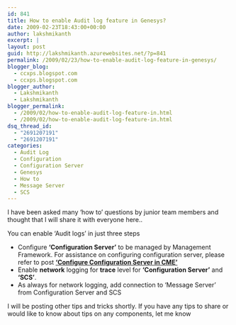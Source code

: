 ```yaml
---
id: 841
title: How to enable Audit log feature in Genesys?
date: 2009-02-23T18:43:00+00:00
author: lakshmikanth
excerpt: |
layout: post
guid: http://lakshmikanth.azurewebsites.net/?p=841
permalink: /2009/02/23/how-to-enable-audit-log-feature-in-genesys/
blogger_blog:
  - ccxps.blogspot.com
  - ccxps.blogspot.com
blogger_author:
  - Lakshmikanth
  - Lakshmikanth
blogger_permalink:
  - /2009/02/how-to-enable-audit-log-feature-in.html
  - /2009/02/how-to-enable-audit-log-feature-in.html
dsq_thread_id:
  - "2691207191"
  - "2691207191"
categories:
  - Audit Log
  - Configuration
  - Configuration Server
  - Genesys
  - How to
  - Message Server
  - SCS
---
```

I have been asked many ‘how to’ questions by junior team members and thought that I will share it with everyone here..

You can enable ‘Audit logs’ in just three steps

  * Configure **‘Configuration Server’** to be managed by Management Framework. For assistance on configuring configuration server, please refer to post **[‘Configure Configuration Server in CME’](http://ctiworld.wordpress.com/2009/02/23/configure-configuration-server-in-cme/)** 
  * Enable **network** logging for **trace** level for **‘Configuration Server’** and **‘SCS’**. 
  * As always for network logging, add connection to ‘Message Server’ from Configuration Server and SCS 

I will be posting other tips and tricks shortly. If you have any tips to share or would like to know about tips on any components, let me know